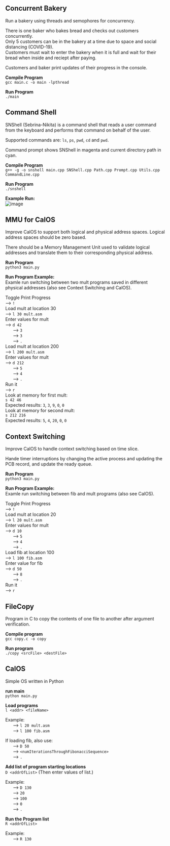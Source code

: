 ## Concurrent Bakery  
Run a bakery using threads and semophores for concurrency.   
  
There is one baker who bakes bread and checks out customers concurrently.   
Only 5 customers can be in the bakery at a time due to space and social distancing (COVID-19).  
Customers must wait to enter the bakery when it is full and wait for their bread when inside and reciept after paying.
  
Customers and baker print updates of their progress in the console.   
  
**Compile Program**  
`gcc main.c -o main -lpthread`  

**Run Program**  
`./main`  
  
## Command Shell  
SNShell (Sebrina-Nikita) is a command shell that reads a user command from the keyboard and performs that command on behalf of the user.  
  
Supported commands are: `ls`, `ps`, `pwd`, `cd` and `pwd`.  

Command prompt shows SNShell in magenta and current directory path in cyan.  
  
**Compile Program**  
`g++ -g -o snshell main.cpp SNShell.cpp Path.cpp Prompt.cpp Utils.cpp CommandLine.cpp`  

**Run Program**  
`./snshell`  
  
**Example Run:**  
![image](https://user-images.githubusercontent.com/38587739/78515928-b6d52880-7785-11ea-8ad1-96e867bb93aa.png)  
  
## MMU for CalOS  
Improve CalOS to support both logical and physical address spaces. Logical address spaces should be zero based.  
  
There should be a Memory Management Unit used to validate logical addresses and translate them to their corresponding physical address.
  
**Run Program**  
`python3 main.py`  
  
**Run Program Example:**  
Examle run switching between two mult programs saved in different physical addresses (also see Context Switching and CalOS).  
  
Toggle Print Progress  
--> `!`  
Load mult at location 30  
--> `l 30 mult.asm`  
Enter values for mult  
--> `d 42`    
&nbsp;&nbsp;&nbsp;&nbsp;&nbsp; --> `3`  
&nbsp;&nbsp;&nbsp;&nbsp;&nbsp; --> `3`  
&nbsp;&nbsp;&nbsp;&nbsp;&nbsp; --> `.`  
Load mult at location 200  
--> `l 200 mult.asm`  
Enter values for mult  
--> `d 212`  
&nbsp;&nbsp;&nbsp;&nbsp;&nbsp; --> `5`  
&nbsp;&nbsp;&nbsp;&nbsp;&nbsp; --> `4`  
&nbsp;&nbsp;&nbsp;&nbsp;&nbsp; --> `.`  
Run it  
--> `r`  
Look at memory for first mult:  
`s 42 46`  
Expected results: `3`, `3`, `9`, `0`, `0`  
Look at memory for second mult:  
`s 212 216`  
Expected results: `5`, `4`, `20`, `0`, `0`  
  
## Context Switching  
Improve CalOS to handle context switching based on time slice.   
  
Hande timer interruptions by changing the active process and updating the PCB record, and update the ready queue.  
  
**Run Program**  
`python3 main.py`  
  
**Run Program Example:**  
Examle run switching between fib and mult programs (also see CalOS).  
  
Toggle Print Progress  
--> `!`  
Load mult at location 20  
--> `l 20 mult.asm`  
Enter values for mult  
--> `d 10`    
&nbsp;&nbsp;&nbsp;&nbsp;&nbsp; --> `5`  
&nbsp;&nbsp;&nbsp;&nbsp;&nbsp; --> `4`  
&nbsp;&nbsp;&nbsp;&nbsp;&nbsp; --> `.`  
Load fib at location 100  
--> `l 100 fib.asm`  
Enter value for fib  
--> `d 50`  
&nbsp;&nbsp;&nbsp;&nbsp;&nbsp; --> `8`  
&nbsp;&nbsp;&nbsp;&nbsp;&nbsp; --> `.`  
Run it  
--> `r`  
  
## FileCopy  
Program in C to copy the contents of one file to another after argument verification.  
  
**Compile program**  
`gcc copy.c -o copy`  
  
**Run program**  
`./copy <srcFile> <destFile>`

## CalOS
Simple OS written in Python

**run main**  
`python main.py`

**Load programs**    
`l <addr> <fileName>` 
  
Example:  
&nbsp;&nbsp;&nbsp;&nbsp;&nbsp; --> `l 20 mult.asm`  
&nbsp;&nbsp;&nbsp;&nbsp;&nbsp; --> `l 100 fib.asm`  
  
If loading fib, also use:  
 &nbsp;&nbsp;&nbsp;&nbsp;&nbsp; --> `D 50`  
 &nbsp;&nbsp;&nbsp;&nbsp;&nbsp; --> `<numIterationsThroughFibonacciSequence>`  
 &nbsp;&nbsp;&nbsp;&nbsp;&nbsp; --> `.`  
  
**Add list of program starting locations**  
`D <addrOfList>`  (Then enter values of list.)  
  
Example:  
&nbsp;&nbsp;&nbsp;&nbsp;&nbsp; --> `D 130`  
&nbsp;&nbsp;&nbsp;&nbsp;&nbsp; --> `20`  
&nbsp;&nbsp;&nbsp;&nbsp;&nbsp; --> `100`  
&nbsp;&nbsp;&nbsp;&nbsp;&nbsp; --> `0`  
&nbsp;&nbsp;&nbsp;&nbsp;&nbsp; --> `.`  

**Run the Program list**  
`R <addrOfList>`  
  
Example:  
&nbsp;&nbsp;&nbsp;&nbsp;&nbsp; --> `R 130`